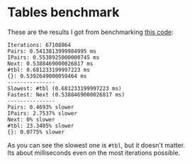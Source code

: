 # Tables benchmark

These are the results I got from benchmarking [this code](./main.lua):
```
Iterations: 67108864
Pairs: 0.5413813999984995 ms
IPairs: 0.5538925000000745 ms
Next: 0.5388469000026817 ms
#tbl: 0.681233199997223 ms
{}: 0.5392649000059464 ms
---------------
Slowest: #tbl (0.681233199997223 ms)
Fastest: Next (0.5388469000026817 ms)
---------------
Pairs: 0.4693% slower
IPairs: 2.7537% slower
Next: 0% slower
#tbl: 23.3405% slower
{}: 0.0775% slower
```
As you can see the slowest one is `#tbl`, but it doesn't matter.<br/>
Its about milliseconds even on the most iterations possible.
